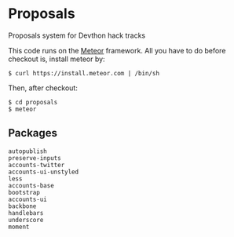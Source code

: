 Proposals
=========

Proposals system for Devthon hack tracks

This code runs on the [Meteor](http://meteor.com) framework. All you have to do before checkout is, install meteor by:

    $ curl https://install.meteor.com | /bin/sh

Then, after checkout:

    $ cd proposals
    $ meteor

Packages
--------

    autopublish
    preserve-inputs
    accounts-twitter
    accounts-ui-unstyled
    less
    accounts-base
    bootstrap
    accounts-ui
    backbone
    handlebars
    underscore
    moment

